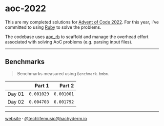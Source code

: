aoc-2022
===

This are my completed solutions for [Advent of Code 2022][aoc2022].
For this year, I've committed to using [Ruby][ruby] to solve the problems.

The codebase uses [aoc_rb][aoc_rb] to scaffold and manage the overhead effort
associated with solving AoC problems (e.g. parsing input files).

---

## Benchmarks

> Benchmarks measured using `Benchmark.bmbm`.

|           | Part 1     | Part 2     |
|:----------|-----------:|-----------:|
| Day 01    | `0.001029` | `0.001001` |
| Day 02    | `0.004703` | `0.001792` |

---

[website][website] &middot; [@techlifemusic@hachyderm.io][mastodon]

[website]: https://richardneililagan.com
[mastodon]: https://hachyderm.io/@techlifemusic
[aoc_rb]: https://github.com/pacso/aoc_rb
[aoc2022]: https://adventofcode.com/2022
[ruby]: https://www.ruby-lang.org
